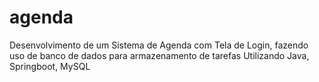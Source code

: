 # agenda
Desenvolvimento de um Sistema de Agenda com Tela de Login, fazendo uso de banco de dados para armazenamento de tarefas 
Utilizando Java, Springboot, MySQL
